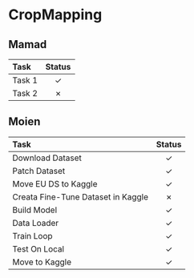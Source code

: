 
# CropMapping

<!-- 
Cehck sign: &#10003;
Cehck sign: &#10007; 
-->

## Mamad
| Task | Status |
|:--- |:---:|
| Task 1 | &#10003; |
| Task 2 | &#10007; |

## Moien
| Task | Status |
|:---  |:---: |
| Download Dataset | &#10003;  |
| Patch Dataset | &#10003;  |
| Move EU DS to Kaggle | &#10003;  |
| Creata Fine-Tune Dataset in Kaggle | &#10007; |
| Build Model | &#10003; |
| Data Loader | &#10003; |
| Train Loop | &#10003; |
| Test On Local | &#10003; |
| Move to Kaggle | &#10003; |

